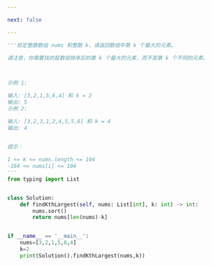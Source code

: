 ```yaml
---

next: false

---
```




<BlogInfo id="1282" title="61.数组中的第K个最大元素" author="白日梦想猿" pv=0 read_times=0 pre_cost_time="0分24秒" category="leetcode" tag_list="['leetcode']" create_time="2022.04.07 20:20:58" update_time="2022.04.07 20:25:14" />

```python
'''给定整数数组 nums 和整数 k，请返回数组中第 k 个最大的元素。

请注意，你需要找的是数组排序后的第 k 个最大的元素，而不是第 k 个不同的元素。

 

示例 1:

输入: [3,2,1,5,6,4] 和 k = 2
输出: 5
示例 2:

输入: [3,2,3,1,2,4,5,5,6] 和 k = 4
输出: 4
 

提示：

1 <= k <= nums.length <= 104
-104 <= nums[i] <= 104
'''
from typing import List


class Solution:
    def findKthLargest(self, nums: List[int], k: int) -> int:
        nums.sort()
        return nums[len(nums)-k]


if __name__ == '__main__':
    nums=[3,2,1,5,6,4]
    k=2
    print(Solution().findKthLargest(nums,k))




```



<ActionBox />
